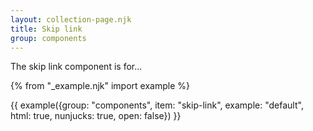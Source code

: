 ```yaml
---
layout: collection-page.njk
title: Skip link
group: components
---
```


The skip link component is for...

{% from "_example.njk" import example %}

{{ example({group: "components", item: "skip-link", example: "default", html: true, nunjucks: true, open: false}) }}
